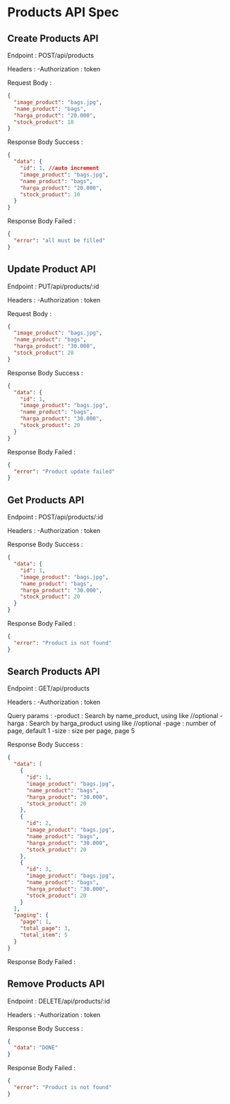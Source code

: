 # Products API Spec

## Create Products API

Endpoint : POST/api/products

Headers :
-Authorization : token

Request Body :

```json
{
  "image_product": "bags.jpg",
  "name_product": "bags",
  "harga_product": "20.000",
  "stock_product": 10
}
```

Response Body Success :

```json
{
  "data": {
    "id": 1, //auto increment
    "image_product": "bags.jpg",
    "name_product": "bags",
    "harga_product": "20.000",
    "stock_product": 10
  }
}
```

Response Body Failed :

```json
{
  "error": "all must be filled"
}
```

## Update Product API

Endpoint : PUT/api/products/:id

Headers :
-Authorization : token

Request Body :

```json
{
  "image_product": "bags.jpg",
  "name_product": "bags",
  "harga_product": "30.000",
  "stock_product": 20
}
```

Response Body Success :

```json
{
  "data": {
    "id": 1,
    "image_product": "bags.jpg",
    "name_product": "bags",
    "harga_product": "30.000",
    "stock_product": 20
  }
}
```

Response Body Failed :

```json
{
  "error": "Product update failed"
}
```

## Get Products API

Endpoint : POST/api/products/:id

Headers :
-Authorization : token

Response Body Success :

```json
{
  "data": {
    "id": 1,
    "image_product": "bags.jpg",
    "name_product": "bags",
    "harga_product": "30.000",
    "stock_product": 20
  }
}
```

Response Body Failed :

```json
{
  "error": "Product is not found"
}
```

## Search Products API

Endpoint : GET/api/products

Headers :
-Authorization : token

Query params :
-product : Search by name_product, using like //optional
-harga : Search by harga_product using like //optional
-page : number of page, default 1
-size : size per page, page 5

Response Body Success :

```json
{
  "data": [
    {
      "id": 1,
      "image_product": "bags.jpg",
      "name_product": "bags",
      "harga_product": "30.000",
      "stock_product": 20
    },
    {
      "id": 2,
      "image_product": "bags.jpg",
      "name_product": "bags",
      "harga_product": "30.000",
      "stock_product": 20
    },
    {
      "id": 3,
      "image_product": "bags.jpg",
      "name_product": "bags",
      "harga_product": "30.000",
      "stock_product": 20
    }
  ],
  "paging": {
    "page": 1,
    "total_page": 3,
    "total_item": 5
  }
}
```

Response Body Failed :

## Remove Products API

Endpoint : DELETE/api/products/:id

Headers :
-Authorization : token

Response Body Success :

```json
{
  "data": "DONE"
}
```

Response Body Failed :

```json
{
  "error": "Product is not found"
}
```
